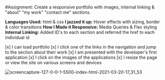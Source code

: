 #Assignment: Create a responsive portfolio with images, internal linking & "about" "my work" "contact me" sections.

**Languages Used:** html & css
**I jazzed it up:** Hover effects with sizing, border & color transitions
**How I Made it Responsive:** Media Queries & Flex styling
**Internal Linking:** Added ID's to each section and referred the href to each individual id



[x] I can load portfolio
[x] I click one of the links in the navigation and jump to the section about their work
[x] I am presented with the developer's first application
[x] I click on the images of the applications
[x] I resize the page or view the site on various screens and devices

![screencapture-127-0-0-1-5500-index-html-2021-03-20-17_31_53](https://user-images.githubusercontent.com/79162497/111886130-58a75280-89a2-11eb-8e65-ace6c8755e9b.png)


